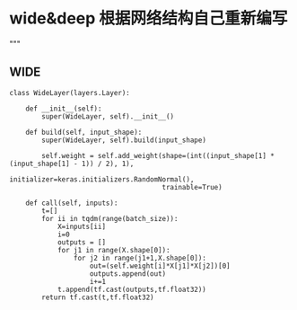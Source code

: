 # wide&deep  根据网络结构自己重新编写
"""
## WIDE


    class WideLayer(layers.Layer):

        def __init__(self):
            super(WideLayer, self).__init__()

        def build(self, input_shape):
            super(WideLayer, self).build(input_shape)

            self.weight = self.add_weight(shape=(int((input_shape[1] * (input_shape[1] - 1)) / 2), 1),
                                          initializer=keras.initializers.RandomNormal(),
                                          trainable=True)

        def call(self, inputs):
            t=[]
            for ii in tqdm(range(batch_size)):
                X=inputs[ii]
                i=0
                outputs = []
                for j1 in range(X.shape[0]):
                    for j2 in range(j1+1,X.shape[0]):
                        out=(self.weight[i]*X[j1]*X[j2])[0]
                        outputs.append(out)
                        i+=1
                t.append(tf.cast(outputs,tf.float32))
            return tf.cast(t,tf.float32)
